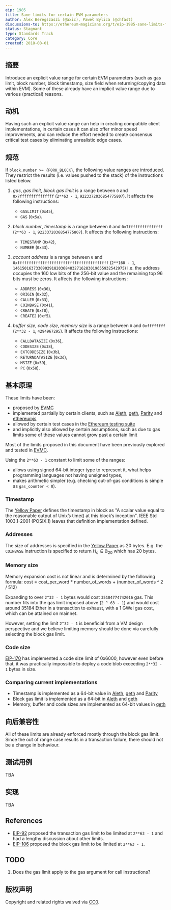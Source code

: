 ```yaml
---
eip: 1985
title: Sane limits for certain EVM parameters
author: Alex Beregszaszi (@axic), Paweł Bylica (@chfast)
discussions-to: https://ethereum-magicians.org/t/eip-1985-sane-limits-for-certain-evm-parameters/3224
status: Stagnant
type: Standards Track
category: Core
created: 2018-08-01
---
```


## 摘要

Introduce an explicit value range for certain EVM parameters (such as gas limit, block number, block timestamp, size field when returning/copying data within EVM). Some of these already have an implicit value range due to various (practical) reasons.

## 动机

Having such an explicit value range can help in creating compatible client implementations, in certain cases it can also offer minor speed improvements, and can reduce the effort needed to create consensus critical test cases by eliminating unrealistic edge cases.

## 规范

If `block.number >= {FORK_BLOCK}`, the following value ranges are introduced. They restrict the results (i.e. values pushed to the stack) of the instructions listed below.

1. *gas*, *gas limit*, *block gas limit* is a range between `0` and `0x7fffffffffffffff` (`2**63 - 1`, `9223372036854775807`). It affects the following instructions:
   - `GASLIMIT` (`0x45`),
   - `GAS` (`0x5a`).

2. *block number*, *timestamp* is a range between `0` and `0x7fffffffffffffff` (`2**63 - 1`, `9223372036854775807`). It affects the following instructions:
   - `TIMESTAMP` (`0x42`),
   - `NUMBER` (`0x43`).

3. *account address* is a range between `0` and `0xffffffffffffffffffffffffffffffffffffffff` (`2**160 - 1`, `1461501637330902918203684832716283019655932542975`) i.e. the address occupies the 160 low bits of the 256-bit value and the remaining top 96 bits must be zeros. It affects the following instructions:
   - `ADDRESS` (`0x30`),
   - `ORIGIN` (`0x32`),
   - `CALLER` (`0x33`),
   - `COINBASE` (`0x41`),
   - `CREATE` (`0xf0`),
   - `CREATE2` (`0xf5`).

4. *buffer size*, *code size*, *memory size* is a range between `0` and `0xffffffff` (`2**32 - 1`, `4294967295`). It affects the following instructions:
   - `CALLDATASIZE` (`0x36`),
   - `CODESIZE` (`0x38`),
   - `EXTCODESIZE` (`0x3b`),
   - `RETURNDATASIZE` (`0x3d`),
   - `MSIZE` (`0x59`),
   - `PC` (`0x58`).


## 基本原理

These limits have been:
- proposed by [EVMC][]
- implemented partially by certain clients, such as [Aleth][], [geth][], [Parity][] and [ethereumjs][]
- allowed by certain test cases in the [Ethereum testing suite][]
- and implicitly also allowed by certain assumptions, such as due to gas limits some of these values cannot grow past a certain limit

Most of the limits proposed in this document have been previously explored and tested in [EVMC][].

Using the `2**63 - 1` constant to limit some of the ranges:
- allows using signed 64-bit integer type to represent it, what helps programming languages not having unsigned types,
- makes arithmetic simpler (e.g. checking out-of-gas conditions is simple as `gas_counter < 0`).

### Timestamp

The [Yellow Paper][] defines the timestamp in block as "A scalar value equal to the reasonable output of Unix’s time() at this block’s inception". IEEE Std 1003.1-2001 (POSIX.1) leaves that definition implementation defined.

### Addresses

The size of addresses is specified in the [Yellow Paper][] as 20 bytes. E.g. the `COINBASE` instruction is specified to return *H*<sub>c</sub> ∈ 𝔹<sub>20</sub> which has 20 bytes.

### Memory size

Memory expansion cost is not linear and is determined by the following formula: cost = cost_per_word * number_of_words + (number_of_words ^ 2 / 512)

Expanding to over `2^32 - 1` bytes would cost `35184774742016` gas. This number fits into the gas limit imposed above (`2 ^ 63 - 1`) and would cost around 35184 Ether in a transaction to exhaust, with a 1 GWei gas cost, which can be attained on mainnet.

However, setting the limit `2^32 - 1` is beneficial from a VM design perspective and we believe limiting memory should be done via carefully selecting the block gas limit.

### Code size

[EIP-170](./eip-170.md) has implemented a code size limit of 0x6000, however even before that, it was practically impossible to deploy a code blob exceeding `2**32 - 1` bytes in size.

### Comparing current implementations

- Timestamp is implemented as a 64-bit value in [Aleth][], [geth][] and [Parity][]
- Block gas limit is implemented as a 64-bit in [Aleth][] and [geth][]
- Memory, buffer and code sizes are implemented as 64-bit values in [geth][]

## 向后兼容性

All of these limits are already enforced mostly through the block gas limit. Since the out of range case results in a transaction failure, there should not be a change in behaviour.

## 测试用例

TBA

## 实现

TBA

## References

- [EIP-92](https://github.com/ethereum/EIPs/issues/92) proposed the transaction gas limit to be limited at `2**63 - 1` and had a lengthy discussion about other limits.
- [EIP-106](https://github.com/ethereum/EIPs/issues/106) proposed the block gas limit to be limited at `2**63 - 1`.

## TODO

1. Does the gas limit apply to the gas argument for call instructions?

## 版权声明
Copyright and related rights waived via [CC0](../LICENSE.md).

[EVMC]: https://github.com/ethereum/evmc
[Aleth]: https://github.com/ethereum/aleth
[geth]: https://github.com/ethereum/go-ethereum
[Parity]: https://github.com/paritytech/parity-ethereum
[ethereumjs]: https://github.com/ethereumjs
[Ethereum testing suite]: https://github.com/ethereum/tests
[Yellow Paper]: https://github.com/ethereum/yellowpaper
